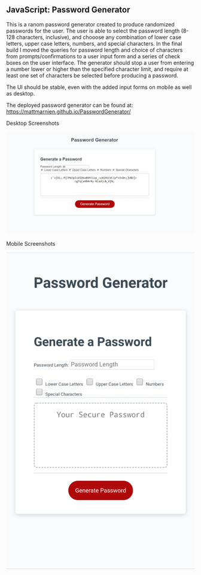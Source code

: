 ## JavaScript: Password Generator

This is a ranom password generator created to produce randomized passwords for the user. The user is able to select the password length (8-128 characters, inclusive), and chooose any combination of lower case letters, upper case letters, numbers, and special characters. In the final build I moved the queries for password length and choice of characters from prompts/confirmations to a user input form and a series of check boxes on the user interface.
The generator should stop a user from entering a number lower or higher than the specified character limit, and require at least one set of characters be selected before producing a password. 

The UI should be stable, even with the added input forms on mobile as well as desktop.

The deployed password generator can be found at: https://mattmarnien.github.io/PasswordGenerator/

Desktop Screenshots

![Image of Password Gen](Images/PassGen.JPG)

Mobile Screenshots

![Image of Password Gen - Mobile](Images/PassGenMobile.png)


